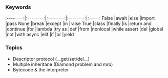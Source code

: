 ### Keywords
:--------:|:--------:|:--------:|:--------:|:-----:
False     |await     |else      |import    |pass
None      |break     |except    |in        |raise
True      |class     |finally   |is        |return
and       |continue  |for       |lambda    |try
as        |def       |from      |nonlocal  |while
assert    |del       |global    |not       |with
async     |elif      |if        |or        |yield

### Topics

* Descriptor protocol (\_\_get/set/del\_\_)
* Multiple inheritane (Diamond problem and mro)
* Bytecode & the interpreter


